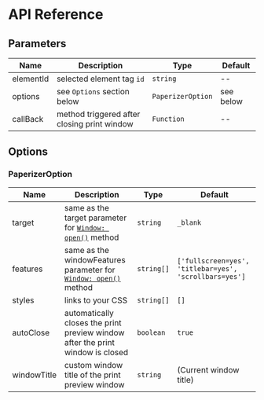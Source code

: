 # API Reference

## Parameters
| Name          | Description                                  | Type               | Default   |
| ------------- | -------------------------------------------- | ------------------ | --------- |
| elementId     | selected element tag `id`                    | `string`           | --        |
| options       | see `Options` section below                  | `PaperizerOption`  | see below |
| callBack      | method triggered after closing print window  | `Function`         | --        |

## Options

### PaperizerOption

| Name          | Description                                  | Type               | Default   |
| ------------- | -------------------------------------------- | ------------------ | --------- |
| target     | same as the target parameter for [`Window: open()`](https://developer.mozilla.org/en-US/docs/Web/API/Window/open#syntax) method | `string`           | `_blank`        |
| features       | same as the windowFeatures parameter for  [`Window: open()`](https://developer.mozilla.org/en-US/docs/Web/API/Window/open#syntax) method  | `string[]` | `['fullscreen=yes', 'titlebar=yes', 'scrollbars=yes']` |
| styles      | links to your CSS    | `string[]`         | `[]`        |
| autoClose      | automatically closes the print preview window after the print window is closed  | `boolean`         | `true`        |
| windowTitle      | custom window title of the print preview window  | `string`         | (Current window title)        |
